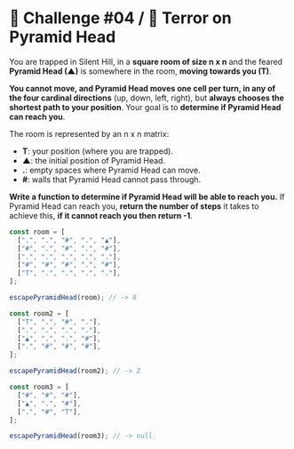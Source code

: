 # 🎃 Challenge #04 / 🔺 Terror on Pyramid Head

You are trapped in Silent Hill, in a **square room of size n x n** and the feared **Pyramid Head (▲)** is somewhere in the room, **moving towards you (T)**.

**You cannot move, and Pyramid Head moves one cell per turn, in any of the four cardinal directions** (up, down, left, right), but **always chooses the shortest path to your position**. Your goal is to **determine if Pyramid Head can reach you**.

The room is represented by an n x n matrix:

- **T**: your position (where you are trapped).
- **▲**: the initial position of Pyramid Head.
- **.**: empty spaces where Pyramid Head can move.
- **#**: walls that Pyramid Head cannot pass through.

**Write a function to determine if Pyramid Head will be able to reach you.** If Pyramid Head can reach you, **return the number of steps** it takes to achieve this, **if it cannot reach you then return -1**.

```javascript
const room = [
  [".", ".", "#", ".", "▲"],
  ["#", ".", "#", ".", "#"],
  [".", ".", ".", ".", "."],
  ["#", "#", "#", ".", "#"],
  ["T", ".", ".", ".", "."],
];

escapePyramidHead(room); // -> 8
```

```javascript
const room2 = [
  ["T", ".", "#", "."],
  [".", ".", ".", "."],
  ["▲", ".", ".", "#"],
  [".", "#", "#", "#"],
];

escapePyramidHead(room2); // -> 2
```

```javascript
const room3 = [
  ["#", "#", "#"],
  ["▲", ".", "#"],
  [".", "#", "T"],
];

escapePyramidHead(room3); // -> null
```
